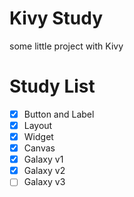 # Kivy Study
 some little project with Kivy
# Study List
- [x] Button and Label
- [x] Layout
- [x] Widget
- [x] Canvas
- [x] Galaxy v1
- [x] Galaxy v2
- [ ] Galaxy v3
